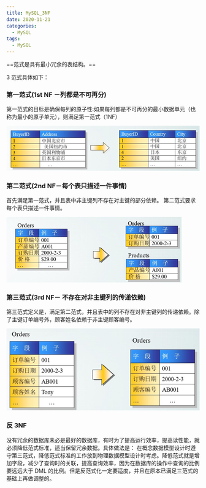 ```yaml
---
title: MySQL_3NF
date: 2020-11-21
categories:
  - MySQL
tags:
  - MySQL
---
```


==范式是具有最小冗余的表结构。==

3 范式具体如下：

### 第一范式(1st NF －列都是不可再分)

第一范式的目标是确保每列的原子性:如果每列都是不可再分的最小数据单元（也称为最小的原子单元），则满足第一范式（1NF）

![image-20201118203533750](./picture/image-20201118203533750.png)

### 第二范式(2nd NF－每个表只描述一件事情)

首先满足第一范式，并且表中非主键列不存在对主键的部分依赖。 第二范式要求每个表只描述一件事情。

![image-20201118203542114](./picture/image-20201118203542114.png)

### 第三范式(3rd NF－ 不存在对非主键列的传递依赖)

第三范式定义是，满足第二范式，并且表中的列不存在对非主键列的传递依赖。除了主键订单编号外，顾客姓名依赖于非主键顾客编号。

![image-20201118203548334](./picture/image-20201118203548334.png)

### 反 3NF

没有冗余的数据库未必是最好的数据库，有时为了提高运行效率，提高读性能，就必须降低范式标准，适当保留冗余数据。具体做法是： 在概念数据模型设计时遵守第三范式，降低范式标准的工作放到物理数据模型设计时考虑。降低范式就是增加字段，减少了查询时的关联，提高查询效率，因为在数据库的操作中查询的比例要远远大于 DML 的比例。但是反范式化一定要适度，并且在原本已满足三范式的基础上再做调整的。
